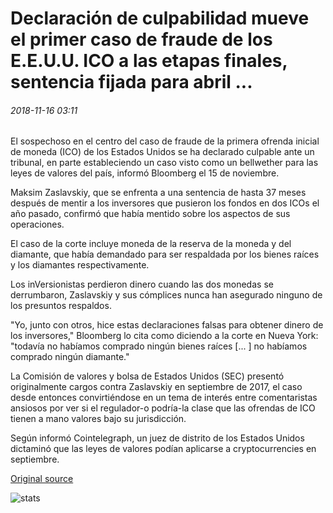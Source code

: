 # Declaración de culpabilidad mueve el primer caso de fraude de los E.E.U.U. ICO a las etapas finales, sentencia fijada para abril ...

###### 2018-11-16 03:11

El sospechoso en el centro del caso de fraude de la primera ofrenda inicial de moneda (ICO) de los Estados Unidos se ha declarado culpable ante un tribunal, en parte estableciendo un caso visto como un bellwether para las leyes de valores del país, informó Bloomberg el 15 de noviembre.

Maksim Zaslavskiy, que se enfrenta a una sentencia de hasta 37 meses después de mentir a los inversores que pusieron los fondos en dos ICOs el año pasado, confirmó que había mentido sobre los aspectos de sus operaciones.

El caso de la corte incluye moneda de la reserva de la moneda y del diamante, que había demandado para ser respaldada por los bienes raíces y los diamantes respectivamente.

Los inVersionistas perdieron dinero cuando las dos monedas se derrumbaron, Zaslavskiy y sus cómplices nunca han asegurado ninguno de los presuntos respaldos.

"Yo, junto con otros, hice estas declaraciones falsas para obtener dinero de los inversores," Bloomberg lo cita como diciendo a la corte en Nueva York: "todavía no habíamos comprado ningún bienes raíces [... \] no habíamos comprado ningún diamante."

La Comisión de valores y bolsa de Estados Unidos (SEC) presentó originalmente cargos contra Zaslavskiy en septiembre de 2017, el caso desde entonces convirtiéndose en un tema de interés entre comentaristas ansiosos por ver si el regulador-o podría-la clase que las ofrendas de ICO tienen a mano valores bajo su jurisdicción.

Según informó Cointelegraph, un juez de distrito de los Estados Unidos dictaminó que las leyes de valores podían aplicarse a cryptocurrencies en septiembre.

[Original source](https://cointelegraph.com/news/guilty-plea-moves-first-us-ico-fraud-case-to-final-stages-sentencing-set-for-april)

![stats](https://c.statcounter.com/11760860/0/a89fa40b/1/ "stats")